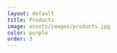```yaml
---
layout: default
title: Products
image: assets/images/products.jpg
color: purple
order: 3
---
```

